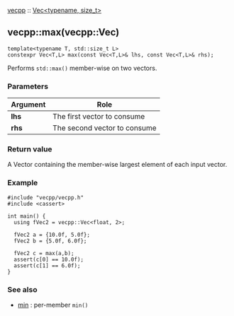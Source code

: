
[vecpp](../../../) :: [Vec<typename, size_t\>](../vec.md)
## vecpp::max(vecpp::Vec)

```
template<typename T, std::size_t L>
constexpr Vec<T,L> max(const Vec<T,L>& lhs, const Vec<T,L>& rhs);
```

Performs `std::max()` member-wise on two vectors.

### Parameters

Argument | Role
---------|---------------------------------
**lhs**  | The first vector to consume
**rhs**  | The second vector to consume


### Return value
A Vector containing the member-wise largest element of each input vector.

### Example

```
#include "vecpp/vecpp.h"
#include <cassert>

int main() {
  using fVec2 = vecpp::Vec<float, 2>;

  fVec2 a = {10.0f, 5.0f};
  fVec2 b = {5.0f, 6.0f};

  fVec2 c = max(a,b);
  assert(c[0] == 10.0f);
  assert(c[1] == 6.0f);
}
```

### See also
* [min](min.md) : per-member `min()`